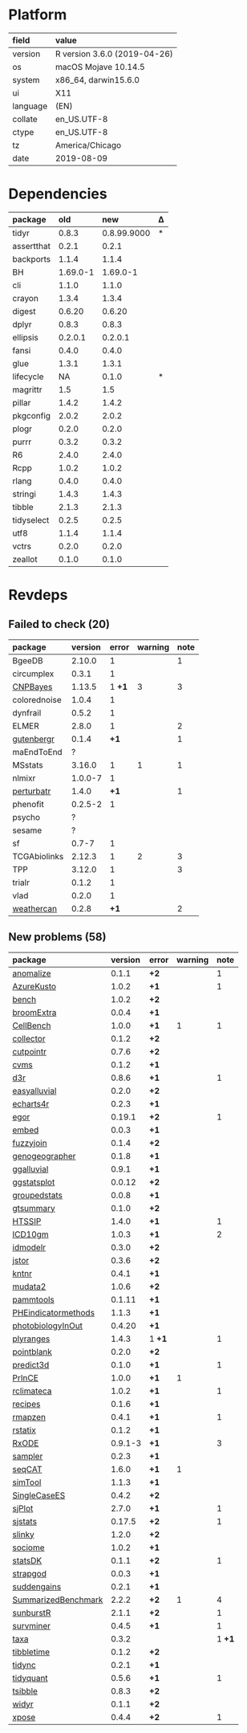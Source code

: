 # Platform

|field    |value                        |
|:--------|:----------------------------|
|version  |R version 3.6.0 (2019-04-26) |
|os       |macOS Mojave 10.14.5         |
|system   |x86_64, darwin15.6.0         |
|ui       |X11                          |
|language |(EN)                         |
|collate  |en_US.UTF-8                  |
|ctype    |en_US.UTF-8                  |
|tz       |America/Chicago              |
|date     |2019-08-09                   |

# Dependencies

|package    |old      |new         |Δ  |
|:----------|:--------|:-----------|:--|
|tidyr      |0.8.3    |0.8.99.9000 |*  |
|assertthat |0.2.1    |0.2.1       |   |
|backports  |1.1.4    |1.1.4       |   |
|BH         |1.69.0-1 |1.69.0-1    |   |
|cli        |1.1.0    |1.1.0       |   |
|crayon     |1.3.4    |1.3.4       |   |
|digest     |0.6.20   |0.6.20      |   |
|dplyr      |0.8.3    |0.8.3       |   |
|ellipsis   |0.2.0.1  |0.2.0.1     |   |
|fansi      |0.4.0    |0.4.0       |   |
|glue       |1.3.1    |1.3.1       |   |
|lifecycle  |NA       |0.1.0       |*  |
|magrittr   |1.5      |1.5         |   |
|pillar     |1.4.2    |1.4.2       |   |
|pkgconfig  |2.0.2    |2.0.2       |   |
|plogr      |0.2.0    |0.2.0       |   |
|purrr      |0.3.2    |0.3.2       |   |
|R6         |2.4.0    |2.4.0       |   |
|Rcpp       |1.0.2    |1.0.2       |   |
|rlang      |0.4.0    |0.4.0       |   |
|stringi    |1.4.3    |1.4.3       |   |
|tibble     |2.1.3    |2.1.3       |   |
|tidyselect |0.2.5    |0.2.5       |   |
|utf8       |1.1.4    |1.1.4       |   |
|vctrs      |0.2.0    |0.2.0       |   |
|zeallot    |0.1.0    |0.1.0       |   |

# Revdeps

## Failed to check (20)

|package                              |version |error    |warning |note |
|:------------------------------------|:-------|:--------|:-------|:----|
|BgeeDB                               |2.10.0  |1        |        |1    |
|circumplex                           |0.3.1   |1        |        |     |
|[CNPBayes](failures.md#cnpbayes)     |1.13.5  |1 __+1__ |3       |3    |
|colorednoise                         |1.0.4   |1        |        |     |
|dynfrail                             |0.5.2   |1        |        |     |
|ELMER                                |2.8.0   |1        |        |2    |
|[gutenbergr](failures.md#gutenbergr) |0.1.4   |__+1__   |        |1    |
|maEndToEnd                           |?       |         |        |     |
|MSstats                              |3.16.0  |1        |1       |1    |
|nlmixr                               |1.0.0-7 |1        |        |     |
|[perturbatr](failures.md#perturbatr) |1.4.0   |__+1__   |        |1    |
|phenofit                             |0.2.5-2 |1        |        |     |
|psycho                               |?       |         |        |     |
|sesame                               |?       |         |        |     |
|sf                                   |0.7-7   |1        |        |     |
|TCGAbiolinks                         |2.12.3  |1        |2       |3    |
|TPP                                  |3.12.0  |1        |        |3    |
|trialr                               |0.1.2   |1        |        |     |
|vlad                                 |0.2.0   |1        |        |     |
|[weathercan](failures.md#weathercan) |0.2.8   |__+1__   |        |2    |

## New problems (58)

|package                                                |version |error    |warning |note     |
|:------------------------------------------------------|:-------|:--------|:-------|:--------|
|[anomalize](problems.md#anomalize)                     |0.1.1   |__+2__   |        |1        |
|[AzureKusto](problems.md#azurekusto)                   |1.0.2   |__+1__   |        |1        |
|[bench](problems.md#bench)                             |1.0.2   |__+2__   |        |         |
|[broomExtra](problems.md#broomextra)                   |0.0.4   |__+1__   |        |         |
|[CellBench](problems.md#cellbench)                     |1.0.0   |__+1__   |1       |1        |
|[collector](problems.md#collector)                     |0.1.2   |__+2__   |        |         |
|[cutpointr](problems.md#cutpointr)                     |0.7.6   |__+2__   |        |         |
|[cvms](problems.md#cvms)                               |0.1.2   |__+1__   |        |         |
|[d3r](problems.md#d3r)                                 |0.8.6   |__+1__   |        |1        |
|[easyalluvial](problems.md#easyalluvial)               |0.2.0   |__+2__   |        |         |
|[echarts4r](problems.md#echarts4r)                     |0.2.3   |__+1__   |        |         |
|[egor](problems.md#egor)                               |0.19.1  |__+2__   |        |1        |
|[embed](problems.md#embed)                             |0.0.3   |__+1__   |        |         |
|[fuzzyjoin](problems.md#fuzzyjoin)                     |0.1.4   |__+2__   |        |         |
|[genogeographer](problems.md#genogeographer)           |0.1.8   |__+1__   |        |         |
|[ggalluvial](problems.md#ggalluvial)                   |0.9.1   |__+1__   |        |         |
|[ggstatsplot](problems.md#ggstatsplot)                 |0.0.12  |__+2__   |        |         |
|[groupedstats](problems.md#groupedstats)               |0.0.8   |__+1__   |        |         |
|[gtsummary](problems.md#gtsummary)                     |0.1.0   |__+2__   |        |         |
|[HTSSIP](problems.md#htssip)                           |1.4.0   |__+1__   |        |1        |
|[ICD10gm](problems.md#icd10gm)                         |1.0.3   |__+1__   |        |2        |
|[idmodelr](problems.md#idmodelr)                       |0.3.0   |__+2__   |        |         |
|[jstor](problems.md#jstor)                             |0.3.6   |__+2__   |        |         |
|[kntnr](problems.md#kntnr)                             |0.4.1   |__+1__   |        |         |
|[mudata2](problems.md#mudata2)                         |1.0.6   |__+2__   |        |         |
|[pammtools](problems.md#pammtools)                     |0.1.11  |__+1__   |        |         |
|[PHEindicatormethods](problems.md#pheindicatormethods) |1.1.3   |__+1__   |        |         |
|[photobiologyInOut](problems.md#photobiologyinout)     |0.4.20  |__+1__   |        |         |
|[plyranges](problems.md#plyranges)                     |1.4.3   |1 __+1__ |        |1        |
|[pointblank](problems.md#pointblank)                   |0.2.0   |__+2__   |        |         |
|[predict3d](problems.md#predict3d)                     |0.1.0   |__+1__   |        |1        |
|[PrInCE](problems.md#prince)                           |1.0.0   |__+1__   |1       |         |
|[rclimateca](problems.md#rclimateca)                   |1.0.2   |__+1__   |        |1        |
|[recipes](problems.md#recipes)                         |0.1.6   |__+1__   |        |         |
|[rmapzen](problems.md#rmapzen)                         |0.4.1   |__+1__   |        |1        |
|[rstatix](problems.md#rstatix)                         |0.1.2   |__+1__   |        |         |
|[RxODE](problems.md#rxode)                             |0.9.1-3 |__+1__   |        |3        |
|[sampler](problems.md#sampler)                         |0.2.3   |__+1__   |        |         |
|[seqCAT](problems.md#seqcat)                           |1.6.0   |__+1__   |1       |         |
|[simTool](problems.md#simtool)                         |1.1.3   |__+1__   |        |         |
|[SingleCaseES](problems.md#singlecasees)               |0.4.2   |__+2__   |        |         |
|[sjPlot](problems.md#sjplot)                           |2.7.0   |__+1__   |        |1        |
|[sjstats](problems.md#sjstats)                         |0.17.5  |__+2__   |        |1        |
|[slinky](problems.md#slinky)                           |1.2.0   |__+2__   |        |         |
|[sociome](problems.md#sociome)                         |1.0.2   |__+1__   |        |         |
|[statsDK](problems.md#statsdk)                         |0.1.1   |__+2__   |        |1        |
|[strapgod](problems.md#strapgod)                       |0.0.3   |__+1__   |        |         |
|[suddengains](problems.md#suddengains)                 |0.2.1   |__+1__   |        |         |
|[SummarizedBenchmark](problems.md#summarizedbenchmark) |2.2.2   |__+2__   |1       |4        |
|[sunburstR](problems.md#sunburstr)                     |2.1.1   |__+2__   |        |1        |
|[survminer](problems.md#survminer)                     |0.4.5   |__+1__   |        |1        |
|[taxa](problems.md#taxa)                               |0.3.2   |         |        |1 __+1__ |
|[tibbletime](problems.md#tibbletime)                   |0.1.2   |__+2__   |        |         |
|[tidync](problems.md#tidync)                           |0.2.1   |__+1__   |        |         |
|[tidyquant](problems.md#tidyquant)                     |0.5.6   |__+1__   |        |1        |
|[tsibble](problems.md#tsibble)                         |0.8.3   |__+2__   |        |         |
|[widyr](problems.md#widyr)                             |0.1.1   |__+2__   |        |         |
|[xpose](problems.md#xpose)                             |0.4.4   |__+2__   |        |1        |

